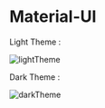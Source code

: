 # Material-UI

Light Theme :

![lightTheme](https://user-images.githubusercontent.com/106027748/174445051-af07aedd-1011-45ef-a6c8-ba7a9dee1bb0.jpg)

Dark Theme :

![darkTheme](https://user-images.githubusercontent.com/106027748/174445129-2cc26bee-c75c-4aaf-a586-0937b55d61e3.png)

